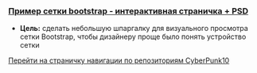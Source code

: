 ### [Пример сетки bootstrap - интерактивная страничка + PSD](https://cyberpunk10.github.io/Example-Grid-Bootsrap/. "Пример сетки Bootstrap, перейти на сайт")
  - **Цель:** сделать небольшую шпаргалку для визуального просмотра сетки Bootstrap, чтобы дизайнеру проще было понять устройство сетки
  
[Перейти на страничку навигации по репозиториям CyberPunk10](https://cyberpunk10.github.io/gitNavigation "Перейти на страничку навигации")
